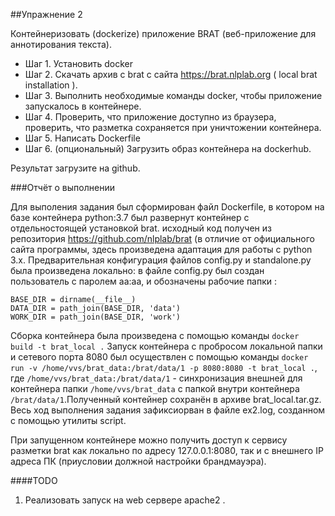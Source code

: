 
##Упражнение 2


Контейнеризовать (dockerize) приложение BRAT (веб-приложение для аннотирования
текста).


- Шаг 1. Установить docker
- Шаг 2. Скачать архив с brat с сайта https://brat.nlplab.org ( local brat installation ).
- Шаг 3. Выполнить необходимые команды docker, чтобы приложение запускалось в контейнере.
- Шаг 4. Проверить, что приложение доступно из браузера, проверить, что разметка сохраняется при уничтожении контейнера.
- Шаг 5. Написать Dockerfile
- Шаг 6. (опциональный) Загрузить образ контейнера на dockerhub.


Результат загрузите на github.



###Отчёт о выполнении

Для выполения задания  был сформирован файл Dockerfile, в котором на базе контейнера python:3.7 был развернут контейнер с отдельностоящей установкой brat. исходный код получен из репозитория https://github.com/nlplab/brat (в отличие от официального сайта программы, здесь произведена адаптация для работы с python 3.х. Предварительная конфигурация файлов config.py и standalone.py была произведена локально: в файле config.py был создан пользователь с паролем аа:аа, и обозначены 
рабочие папки :

```
BASE_DIR = dirname(__file__)
DATA_DIR = path_join(BASE_DIR, 'data')
WORK_DIR = path_join(BASE_DIR, 'work')
```


Сборка контейнера была произведена с помощью команды `docker build -t brat_local .`
Запуск контейнера с пробросом локальной папки и сетевого порта 8080 был осуществлен с помощью команды `docker run -v /home/vvs/brat_data:/brat/data/1 -p 8080:8080 -t brat_local .`, где `/home/vvs/brat_data:/brat/data/1` - синхронизация внешней для контейнера папки   `/home/vvs/brat_data` с папкой внутри контейнера `/brat/data/1`.Полученный контейнер сохранён в архиве brat_local.tar.gz.
Весь ход выполнения задания зафиксиорван в файле ex2.log, созданном с помощью утилиты script.
		
		
При запущенном контейнере можно получить доступ к сервису разметки brat как локально по адресу 127.0.0.1:8080, так и с внешнего IP адреса ПК (приусловии должной настройки брандмауэра).



####TODO


1. Реализовать запуск на web сервере apache2 .
